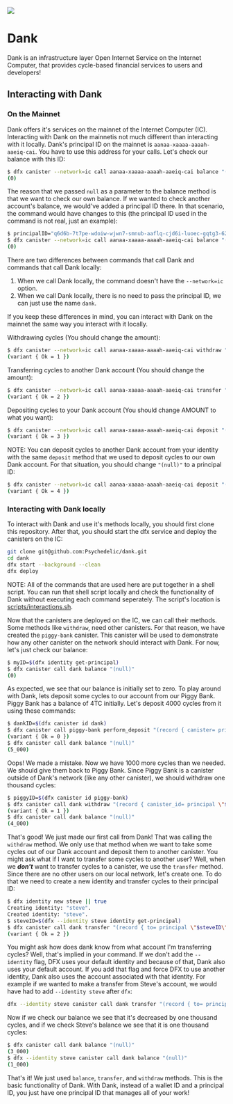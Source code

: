 ![](https://storageapi.fleek.co/fleek-team-bucket/Dank/Banner.png)

# Dank

Dank is an infrastructure layer Open Internet Service on the Internet Computer, that provides cycle-based financial services to users and developers!

## Interacting with Dank

### On the Mainnet

Dank offers it's services on the mainnet of the Internet Computer (IC). Interacting with Dank on the mainnetis not much different than interacting with it locally.
Dank's principal ID on the mainnet is `aanaa-xaaaa-aaaah-aaeiq-cai`. You have to use this address for your calls. Let's check our
balance with this ID:

```bash
$ dfx canister --network=ic call aanaa-xaaaa-aaaah-aaeiq-cai balance "(null)"
(0)
```

The reason that we passed `null` as a parameter to the balance method is that we want to check our own balance. If we wanted to check
another account's balance, we would've added a principal ID there. In that scenario, the command would have changes to this
(the principal ID used in the command is not real, just an example):

```bash
$ principalID="q6d6b-7t7pe-wdoiw-wjwn7-smnub-aaflq-cjd6i-luoec-gqtg3-62hiy-7qe"
$ dfx canister --network=ic call aanaa-xaaaa-aaaah-aaeiq-cai balance "(principal \"$principalID\")"
(0)
```

There are two differences between commands that call Dank and commands that call Dank locally:

1. When we call Dank locally, the command doesn't have the `--network=ic` option.
2. When we call Dank locally, there is no need to pass the principal ID, we can just use the name `dank`.

If you keep these differences in mind, you can interact with Dank on the mainnet the same way you interact with it locally.

Withdrawing cycles (You should change the amount):

```bash
$ dfx canister --network=ic call aanaa-xaaaa-aaaah-aaeiq-cai withdraw "(record { canister_id= principal \"some-canister's-principal-id\"; amount= 2000})"
(variant { Ok = 1 })
```

Transferring cycles to another Dank account (You should change the amount):

```bash
$ dfx canister --network=ic call aanaa-xaaaa-aaaah-aaeiq-cai transfer "(record { to= principal \"some-account's-principal-id\"; amount= 1000 })"
(variant { Ok = 2 })
```

Depositing cycles to your Dank account (You should change AMOUNT to what you want):

```bash
$ dfx canister --network=ic call aanaa-xaaaa-aaaah-aaeiq-cai deposit "(null)" --with-cycles AMOUNT
(variant { Ok = 3 })
```

NOTE: You can deposit cycles to another Dank account from your identity with the same `deposit` method that we used to deposit cycles to our own Dank account. For that situation, you should change `"(null)"` to a principal ID:

```bash
$ dfx canister --network=ic call aanaa-xaaaa-aaaah-aaeiq-cai deposit "(principal \"Some-Principal-ID\")" --with-cycles AMOUNT
(variant { Ok = 4 })
```

### Interacting with Dank locally

To interact with Dank and use it's methods locally, you should first clone this repository.
After that, you should start the dfx service and deploy the canisters on the IC:

```bash
git clone git@github.com:Psychedelic/dank.git
cd dank
dfx start --background --clean
dfx deploy
```

NOTE: All of the commands that are used here are put together in a shell script. You can run that shell script locally and
check the functionality of Dank without executing each command seperately. The script's location is [scripts/interactions.sh](https://github.com/Psychedelic/dank/blob/nima/scripts/interactions.sh).

Now that the canisters are deployed on the IC, we can call their methods. Some methods like `withdraw`, need other canisters.
For that reason, we have created the `piggy-bank` canister. This canister will be used to demonstrate how any other canister on
the network should interact with Dank. For now, let's just check our balance:

```bash
$ myID=$(dfx identity get-principal)
$ dfx canister call dank balance "(null)"
(0)
```

As expected, we see that our balance is initially set to zero. To play around with Dank, lets deposit some cycles to our account from
our Piggy Bank. Piggy Bank has a balance of 4TC initially. Let's deposit 4000 cycles from it using these commands:

```bash
$ dankID=$(dfx canister id dank)
$ dfx canister call piggy-bank perform_deposit "(record { canister= principal \"$dankID\"; account=null; cycles=5000 })"
(variant { Ok = 0 })
$ dfx canister call dank balance "(null)"
(5_000)
```

Oops! We made a mistake. Now we have 1000 more cycles than we needed. We should give them back to Piggy Bank. Since Piggy Bank
is a canister outside of Dank's network (like any other canister), we should withdraw one thousand cycles:

```bash
$ piggyID=$(dfx canister id piggy-bank)
$ dfx canister call dank withdraw "(record { canister_id= principal \"$piggyID\"; amount= 2000})"
(variant { Ok = 1 })
$ dfx canister call dank balance "(null)"
(4_000)
```

That's good! We just made our first call from Dank! That was calling the `withdraw` method. We only use that method when we want to
take some cycles out of our Dank account and deposit them to another canister. You might ask what if I want to transfer some cycles
to another user? Well, when we ___don't___ want to transfer cycles to a canister, we use the `transfer` method. Since there are no
other users on our local network, let's create one. To do that we need to create a new identity and transfer cycles to their principal ID:

```bash
$ dfx identity new steve || true
Creating identity: "steve".
Created identity: "steve".
$ steveID=$(dfx --identity steve identity get-principal)
$ dfx canister call dank transfer "(record { to= principal \"$steveID\"; amount= 1000 })"
(variant { Ok = 2 })
```

You might ask how does dank know from what account I'm transferring cycles? Well, that's implied in your command. If we don't add
the `--identity` flag, DFX uses your default identity and because of that, Dank also uses your default account. If you add that flag
and force DFX to use another identity, Dank also uses the account associated with that identity. For example if we wanted to make a
transfer from Steve's account, we would have had to add `--identity steve` after `dfx`:

```bash
dfx --identity steve canister call dank transfer "(record { to= principal \"some-principal-id\"; amount= 1000 })"
```

Now if we check our balance we see that it's decreased by one thousand cycles, and if we check Steve's balance we see that it is one thousand cycles:

```bash
$ dfx canister call dank balance "(null)"
(3_000)
$ dfx --identity steve canister call dank balance "(null)"
(1_000)
```

That's it! We just used `balance`, `transfer`, and `withdraw` methods. This is the basic functionality of Dank. With Dank, instead
of a wallet ID and a principal ID, you just have one principal ID that manages all of your work!
